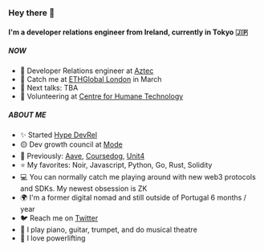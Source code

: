 ### Hey there 👋

#### I'm a developer relations engineer from Ireland, currently in Tokyo 🇯🇵

##### NOW

- 💙 Developer Relations engineer at [Aztec](https://aztec.network/)
- 👋 Catch  me at [ETHGlobal London](https://ethglobal.com/events/london2024) in March
- 🎤 Next talks: TBA
- 🧠 Volunteering at [Centre for Humane Technology](https://www.humanetech.com/)

##### ABOUT ME

- ✨ Started [Hype DevRel](https://hy.pe/devrel)
- 🟡 Dev growth council at [Mode](https://mode.network)
- 👻 Previously: [Aave](https://aave.com/), [Coursedog](https://www.coursedog.com/), [Unit4](https://www.unit4.com/)
- ⭐ My favorites: Noir, Javascript, Python, Go, Rust, Solidity
- 💻 You can normally catch me playing around with new web3 protocols and SDKs. My newest obsession is ZK
- 🌍 I'm a former digital nomad and still outside of Portugal 6 months / year
- 🐦 Reach me on [Twitter](https://twitter.com/catmcgeecode)
- 🎵 I play piano, guitar, trumpet, and do musical theatre
- 💪 I love powerlifting
